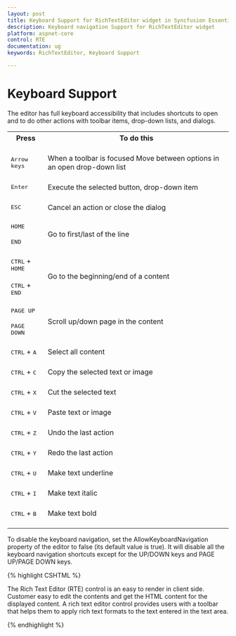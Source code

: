 ```yaml
---
layout: post
title: Keyboard Support for RichTextEditor widget in Syncfusion Essential ASP.NET Core
description: Keyboard navigation Support for RichTextEditor widget
platform: aspnet-core
control: RTE
documentation: ug
keywords: RichTextEditor, Keyboard Support

---
```

# Keyboard Support

The editor has full keyboard accessibility that includes shortcuts to open and to do other actions with toolbar items, drop-down lists, and dialogs.

<table>
<tr>
<th>
Press<br/><br/></th><th>
To do this<br/><br/></th></tr>
<tr>
<td>
<kbd>Arrow keys</kbd><br/><br/></td><td>
When a toolbar is focused  Move between options in an open drop-down list<br/><br/></td></tr>
<tr>
<td>
<kbd>Enter</kbd><br/><br/></td><td>
Execute the selected button, drop-down item<br/><br/></td></tr>
<tr>
<td>
<kbd>ESC</kbd><br/><br/></td><td>
Cancel an action or close the dialog<br/><br/></td></tr>
<tr>
<td>
<kbd>HOME</kbd> <br/><br/><kbd>END</kbd><br/><br/></td><td>
Go to first/last of the line<br/><br/></td></tr>
<tr>
<td>
<kbd>CTRL</kbd> + <kbd>HOME</kbd> <br/><br/><kbd>CTRL</kbd> + <kbd>END</kbd><br/><br/></td><td>
Go to the beginning/end of a content<br/><br/></td></tr>
<tr>
<td>
<kbd>PAGE UP </kbd><br/><br/><kbd>PAGE DOWN</kbd><br/><br/></td><td>
Scroll up/down page in the content<br/><br/></td></tr>
<tr>
<td>
<kbd>CTRL</kbd> + <kbd>A</kbd><br/><br/></td><td>
Select all content<br/><br/></td></tr>
<tr>
<td>
<kbd>CTRL</kbd> + <kbd>C</kbd><br/><br/></td><td>
Copy the selected text or image<br/><br/></td></tr>
<tr>
<td>
<kbd>CTRL</kbd> + <kbd>X</kbd><br/><br/></td><td>
Cut the selected text<br/><br/></td></tr>
<tr>
<td>
<kbd>CTRL</kbd> + <kbd>V</kbd><br/><br/></td><td>
Paste text or image<br/><br/></td></tr>
<tr>
<td>
<kbd>CTRL</kbd> + <kbd>Z</kbd><br/><br/></td><td>
Undo the last action<br/><br/></td></tr>
<tr>
<td>
<kbd>CTRL</kbd> + <kbd>Y</kbd><br/><br/></td><td>
Redo the last action<br/><br/></td></tr>
<tr>
<td>
<kbd>CTRL</kbd> + <kbd>U</kbd><br/><br/></td><td>
Make text underline<br/><br/></td></tr>
<tr>
<td>
<kbd>CTRL</kbd>  + <kbd>I</kbd><br/><br/></td><td>
Make text italic<br/><br/></td></tr>
<tr>
<td>
<kbd>CTRL</kbd> + <kbd>B</kbd><br/><br/></td><td>
Make text bold<br/><br/></td></tr></table>

To disable the keyboard navigation, set the AllowKeyboardNavigation property of the editor to false (its default value is true). It will disable all the keyboard navigation shortcuts except for the UP/DOWN keys and PAGE UP/PAGE DOWN keys.

{% highlight CSHTML %}

<ej-rte id="Rte" width="820px" allow-keyboard-navigation="true">
    <e-content-template>
        <div>
            The Rich Text Editor (RTE) control is an easy to render in client side.
            Customer easy to edit the contents and get the HTML content for the displayed content.
            A rich text editor control provides users with a toolbar that helps them to apply rich text formats to the text entered in the text area.
        </div>
    </e-content-template>
</ej-rte>

{% endhighlight %}